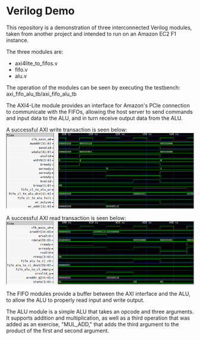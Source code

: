 # Verilog Demo

This repository is a demonstration of three interconnected Verilog modules, taken from another project and intended to run on an Amazon EC2 F1 instance.

The three modules are:
* axi4lite\_to\_fifos.v
* fifo.v
* alu.v

The operation of the modules can be seen by executing the testbench: axi\_fifo\_alu\_tb/axi\_fifo\_alu\_tb

The AXI4-Lite module provides an interface for Amazon's PCIe connection to communicate with the FIFOs, allowing the host server to send commands and input data to the ALU, and in turn receive output data from the ALU.

A successful AXI write transaction is seen below:
![AXI write transaction](WriteTransaction.png)

A successful AXI read transaction is seen below:
![AXI read transaction](ReadTransaction.png)

The FIFO modules provide a buffer between the AXI interface and the ALU, to allow the ALU to properly read input and write output.

The ALU module is a simple ALU that takes an opcode and three arguments. It supports addition and multiplication, as well as a third operation that was added as an exercise, "MUL\_ADD," that adds the third argument to the product of the first and second argument. 
